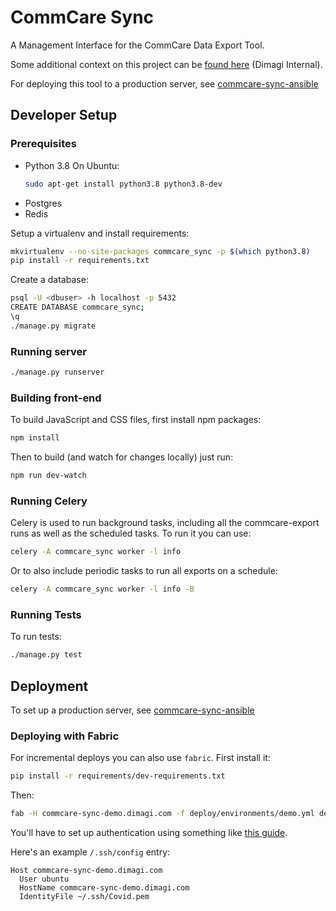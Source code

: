 # CommCare Sync

A Management Interface for the CommCare Data Export Tool.

Some additional context on this project can be [found here](https://docs.google.com/document/d/1r8ZQAjCGbxX8pXWtIq0ODJOpqqI27YqPDN4vuR_CLGw/edit) (Dimagi Internal).

For deploying this tool to a production server, see [commcare-sync-ansible](https://github.com/dimagi/commcare-sync-ansible)

## Developer Setup

### Prerequisites
- Python 3.8
    On Ubuntu:
    ```bash
    sudo apt-get install python3.8 python3.8-dev
    ```
- Postgres
- Redis

Setup a virtualenv and install requirements:

```bash
mkvirtualenv --no-site-packages commcare_sync -p $(which python3.8)
pip install -r requirements.txt
```

Create a database:

```bash
psql -U <dbuser> -h localhost -p 5432
CREATE DATABASE commcare_sync;
\q
./manage.py migrate
```

### Running server

```bash
./manage.py runserver
```

### Building front-end

To build JavaScript and CSS files, first install npm packages:

```bash
npm install
```

Then to build (and watch for changes locally) just run:

```bash
npm run dev-watch
```

### Running Celery

Celery is used to run background tasks, including all the commcare-export runs as well as 
the scheduled tasks. To run it you can use:

```bash
celery -A commcare_sync worker -l info
```

Or to also include periodic tasks to run all exports on a schedule:

```bash
celery -A commcare_sync worker -l info -B
```

### Running Tests

To run tests:

```bash
./manage.py test
```

## Deployment

To set up a production server, see [commcare-sync-ansible](https://github.com/dimagi/commcare-sync-ansible)

### Deploying with Fabric

For incremental deploys you can also use `fabric`. First install it:

```bash
pip install -r requirements/dev-requirements.txt
```

Then:

```bash
fab -H commcare-sync-demo.dimagi.com -f deploy/environments/demo.yml deploy
```

You'll have to set up authentication using something like [this guide](https://stackoverflow.com/a/5071823/8207).

Here's an example `/.ssh/config` entry:

```
Host commcare-sync-demo.dimagi.com
  User ubuntu
  HostName commcare-sync-demo.dimagi.com
  IdentityFile ~/.ssh/Covid.pem
```
